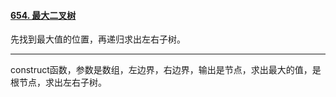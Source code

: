#### [654. 最大二叉树](https://leetcode.cn/problems/maximum-binary-tree/)

先找到最大值的位置，再递归求出左右子树。



---

construct函数，参数是数组，左边界，右边界，输出是节点，求出最大的值，是根节点，求出左右子树。